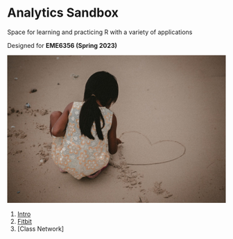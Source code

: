 # Analytics Sandbox 

Space for learning and practicing R with a variety of applications

Designed for **EME6356 (Spring 2023)**

![](img/sand.jpg)

1. [Intro](1-intro.html)
2. [Fitbit](2-fitbit.html)
3. [Class Network]
